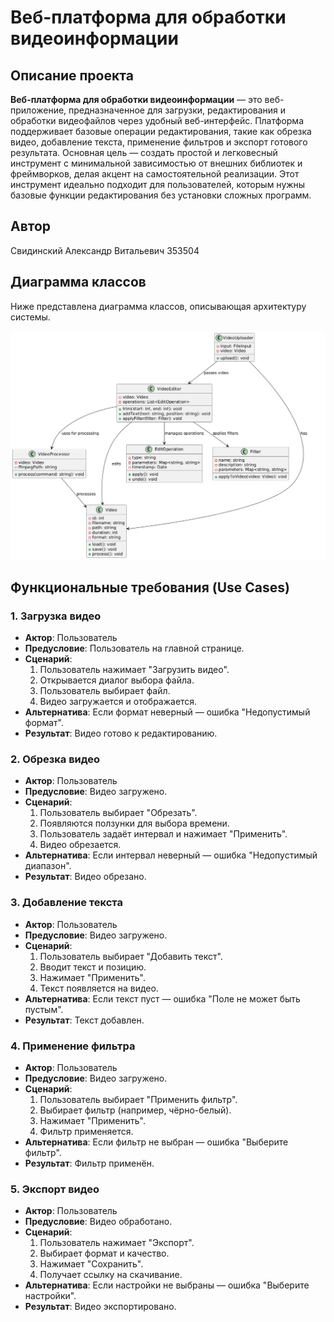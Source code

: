 # Веб-платформа для обработки видеоинформации

## Описание проекта
**Веб-платформа для обработки видеоинформации** — это веб-приложение, предназначенное для загрузки, редактирования и обработки видеофайлов через удобный веб-интерфейс. Платформа поддерживает базовые операции редактирования, такие как обрезка видео, добавление текста, применение фильтров и экспорт готового результата. Основная цель — создать простой и легковесный инструмент с минимальной зависимостью от внешних библиотек и фреймворков, делая акцент на самостоятельной реализации. Этот инструмент идеально подходит для пользователей, которым нужны базовые функции редактирования без установки сложных программ.

## Автор
Свидинский Александр Витальевич
353504

## Диаграмма классов
Ниже представлена диаграмма классов, описывающая архитектуру системы.

![Диаграмма классов](https://github.com/qwint2ez/web-video-editor/blob/main/web-video-redactor-uml.png)  

## Функциональные требования (Use Cases)

### 1. Загрузка видео
- **Актор**: Пользователь  
- **Предусловие**: Пользователь на главной странице.  
- **Сценарий**:  
  1. Пользователь нажимает "Загрузить видео".  
  2. Открывается диалог выбора файла.  
  3. Пользователь выбирает файл.  
  4. Видео загружается и отображается.  
- **Альтернатива**: Если формат неверный — ошибка "Недопустимый формат".  
- **Результат**: Видео готово к редактированию.

### 2. Обрезка видео
- **Актор**: Пользователь  
- **Предусловие**: Видео загружено.  
- **Сценарий**:  
  1. Пользователь выбирает "Обрезать".  
  2. Появляются ползунки для выбора времени.  
  3. Пользователь задаёт интервал и нажимает "Применить".  
  4. Видео обрезается.  
- **Альтернатива**: Если интервал неверный — ошибка "Недопустимый диапазон".  
- **Результат**: Видео обрезано.

### 3. Добавление текста
- **Актор**: Пользователь  
- **Предусловие**: Видео загружено.  
- **Сценарий**:  
  1. Пользователь выбирает "Добавить текст".  
  2. Вводит текст и позицию.  
  3. Нажимает "Применить".  
  4. Текст появляется на видео.  
- **Альтернатива**: Если текст пуст — ошибка "Поле не может быть пустым".  
- **Результат**: Текст добавлен.

### 4. Применение фильтра
- **Актор**: Пользователь  
- **Предусловие**: Видео загружено.  
- **Сценарий**:  
  1. Пользователь выбирает "Применить фильтр".  
  2. Выбирает фильтр (например, чёрно-белый).  
  3. Нажимает "Применить".  
  4. Фильтр применяется.  
- **Альтернатива**: Если фильтр не выбран — ошибка "Выберите фильтр".  
- **Результат**: Фильтр применён.

### 5. Экспорт видео
- **Актор**: Пользователь  
- **Предусловие**: Видео обработано.  
- **Сценарий**:  
  1. Пользователь нажимает "Экспорт".  
  2. Выбирает формат и качество.  
  3. Нажимает "Сохранить".  
  4. Получает ссылку на скачивание.  
- **Альтернатива**: Если настройки не выбраны — ошибка "Выберите настройки".  
- **Результат**: Видео экспортировано.
